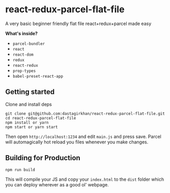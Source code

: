 # react-redux-parcel-flat-file

A very basic beginner friendly flat file react+redux+parcel made easy

**What's inside?**

* `parcel-bundler`
* `react`
* `react-dom`
* `redux`
* `react-redux`
* `prop-types`
* `babel-preset-react-app`

## Getting started

Clone and install deps

```
git clone git@github.com:dastagirkhan/react-redux-parcel-flat-file.git
cd react-redux-parcel-flat-file
npm install or yarn
npm start or yarn start
```

Then open `http://localhost:1234` and edit `main.js` and press save. Parcel
will automagically hot reload you files whenever you make changes.

## Building for Production

```
npm run build
```

This will compile your JS and copy your `index.html` to the `dist` folder which
you can deploy wherever as a good ol' webpage.
